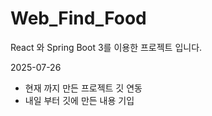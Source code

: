 # Web_Find_Food

React 와 Spring Boot 3를 이용한 프로젝트 입니다.

2025-07-26

- 현재 까지 만든 프로젝트 깃 연동
- 내일 부터 깃에 만든 내용 기입
